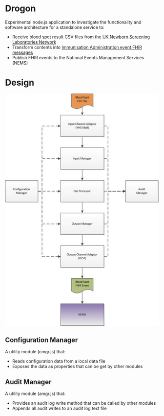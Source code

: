# Drogon
Experimental node.js application to investigate the functionality and software architecture for a standalone service to:

* Receive blood spot result CSV files from the [UK Newborn Screening Laboratories Network](http://www.newbornscreening.org/site/index.asp)
* Transform contents into [Immunisation Administration event FHIR messages](https://nhsconnect.github.io/Digital-Child-Health/Generated/Profile.ImmunisationAdministration/Profile.ImmunisationAdministration.html)
* Publish FHIR events to the National Events Management Services (NEMS)

# Design
![](https://github.com/childhealth/Drogon/blob/master/Arch.jpg)
## Configuration Manager
A utility module (cmgr.js) that:
* Reads configuration data from a local data file
* Exposes the data as properties that can be get by other modules
## Audit Manager
A utility module (amgr.js) that:
* Provides an audit log write method that can be called by other modules
* Appends all audit writes to an audit log text file
